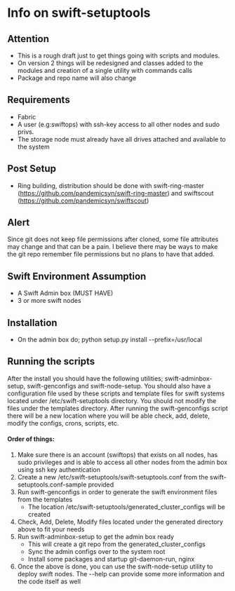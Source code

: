 Info on swift-setuptools
=========================

Attention
----------
* This is a rough draft just to get things going with scripts and modules.
* On version 2 things will be redesigned and classes added to the modules and creation of a single utility with commands calls
* Package and repo name will also change

 
Requirements
---------------
* Fabric
* A user (e.g:swiftops) with ssh-key access to all other nodes and sudo privs.
* The storage node must already have all drives attached and available to the system


Post Setup
------------
* Ring building, distribution should be done with swift-ring-master (https://github.com/pandemicsyn/swift-ring-master) and swiftscout (https://github.com/pandemicsyn/swiftscout)


Alert
--------
Since git does not keep file permissions after cloned, some file attributes may change and that can be a pain.
I believe there may be ways to make the git repo remember file permissions but no plans to have that added.


Swift Environment Assumption
-------------------------------
* A Swift Admin box (MUST HAVE)
* 3 or more swift nodes


Installation
--------------
* On the admin box do; python setup.py install --prefix=/usr/local


Running the scripts
---------------------
After the install you should have the following utilities; swift-adminbox-setup, swift-genconfigs
and swift-node-setup. You should also have a configuration file used by these scripts and template
files for swift systems located under /etc/swift-setuptools directory. You should not modify the
files under the templates directory. After running the swift-genconfigs script there will be a new
location where you will be able check, add, delete, modify the configs, crons, scripts, etc.

#### Order of things:
1. Make sure there is an account (swiftops) that exists on all nodes, has sudo privileges
   and is able to access all other nodes from the admin box using ssh key authentication
2. Create a new /etc/swift-setuptools/swift-setuptools.conf from the swift-setuptools.conf-sample provided
3. Run swift-genconfigs in order to generate the swift environment files from the templates
   * The location /etc/swift-setuptools/generated_cluster_configs will be created  
4. Check, Add, Delete, Modify files located under the generated directory above to fit your needs
5. Run swift-adminbox-setup to get the admin box ready
   * This will create a git repo from the generated_cluster_configs
   * Sync the admin configs over to the system root
   * Install some packages and startup git-daemon-run, nginx  
6. Once the above is done, you can use the swift-node-setup utility to deploy swift nodes.
   The --help can provide some more information and the code itself as well
